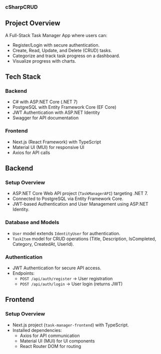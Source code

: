 ### cSharpCRUD

## Project Overview

A Full-Stack Task Manager App where users can:

- Register/Login with secure authentication.
- Create, Read, Update, and Delete (CRUD) tasks.
- Categorize and track task progress on a dashboard.
- Visualize progress with charts.

## Tech Stack

### Backend

- C# with ASP.NET Core (.NET 7)
- PostgreSQL with Entity Framework Core (EF Core)
- JWT Authentication with ASP.NET Identity
- Swagger for API documentation

### Frontend

- Next.js (React Framework) with TypeScript
- Material UI (MUI) for responsive UI
- Axios for API calls

## Backend

### Setup Overview

- ASP.NET Core Web API project (`TaskManagerAPI`) targeting .NET 7.
- Connected to PostgreSQL via Entity Framework Core.
- JWT-based Authentication and User Management using ASP.NET Identity.

### Database and Models

- `User` model extends `IdentityUser` for authentication.
- `TaskItem` model for CRUD operations (Title, Description, IsCompleted, Category, CreatedAt, UserId).

### Authentication

- JWT Authentication for secure API access.
- Endpoints:
  - `POST /api/auth/register` → User registration
  - `POST /api/auth/login` → User login (returns JWT)

## Frontend

### Setup Overview

- Next.js project (`task-manager-frontend`) with TypeScript.
- Installed dependencies:
  - Axios for API communication
  - Material UI (MUI) for UI components
  - React Router DOM for routing
